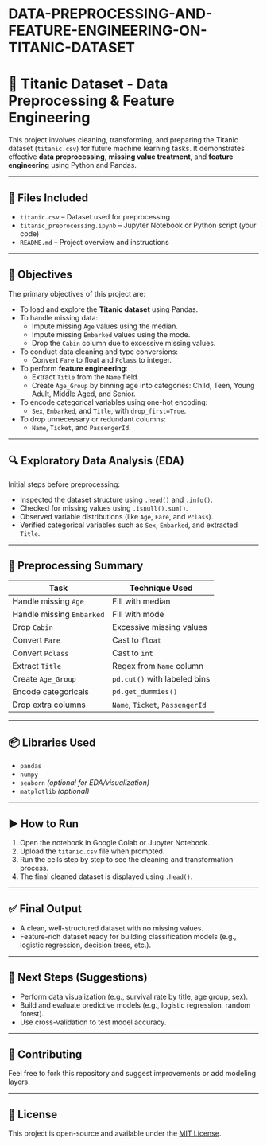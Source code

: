 # DATA-PREPROCESSING-AND-FEATURE-ENGINEERING-ON-TITANIC-DATASET
# 🚢 Titanic Dataset - Data Preprocessing & Feature Engineering

This project involves cleaning, transforming, and preparing the Titanic dataset (`titanic.csv`) for future machine learning tasks. It demonstrates effective **data preprocessing**, **missing value treatment**, and **feature engineering** using Python and Pandas.

---

## 📁 Files Included

- `titanic.csv` – Dataset used for preprocessing
- `titanic_preprocessing.ipynb` – Jupyter Notebook or Python script (your code)
- `README.md` – Project overview and instructions

---

## 🎯 Objectives

The primary objectives of this project are:

- To load and explore the **Titanic dataset** using Pandas.
- To handle missing data:
  - Impute missing `Age` values using the median.
  - Impute missing `Embarked` values using the mode.
  - Drop the `Cabin` column due to excessive missing values.
- To conduct data cleaning and type conversions:
  - Convert `Fare` to float and `Pclass` to integer.
- To perform **feature engineering**:
  - Extract `Title` from the `Name` field.
  - Create `Age_Group` by binning age into categories: Child, Teen, Young Adult, Middle Aged, and Senior.
- To encode categorical variables using one-hot encoding:
  - `Sex`, `Embarked`, and `Title`, with `drop_first=True`.
- To drop unnecessary or redundant columns:
  - `Name`, `Ticket`, and `PassengerId`.

---

## 🔍 Exploratory Data Analysis (EDA)

Initial steps before preprocessing:

- Inspected the dataset structure using `.head()` and `.info()`.
- Checked for missing values using `.isnull().sum()`.
- Observed variable distributions (like `Age`, `Fare`, and `Pclass`).
- Verified categorical variables such as `Sex`, `Embarked`, and extracted `Title`.

---

## 🧹 Preprocessing Summary

| Task                       | Technique Used                 |
|---------------------------|-------------------------------|
| Handle missing `Age`      | Fill with median              |
| Handle missing `Embarked` | Fill with mode                |
| Drop `Cabin`              | Excessive missing values      |
| Convert `Fare`            | Cast to `float`               |
| Convert `Pclass`          | Cast to `int`                 |
| Extract `Title`           | Regex from `Name` column      |
| Create `Age_Group`        | `pd.cut()` with labeled bins  |
| Encode categoricals       | `pd.get_dummies()`            |
| Drop extra columns        | `Name`, `Ticket`, `PassengerId`|

---

## 📦 Libraries Used

- `pandas`
- `numpy`
- `seaborn` *(optional for EDA/visualization)*
- `matplotlib` *(optional)*

---

## ▶️ How to Run

1. Open the notebook in Google Colab or Jupyter Notebook.
2. Upload the `titanic.csv` file when prompted.
3. Run the cells step by step to see the cleaning and transformation process.
4. The final cleaned dataset is displayed using `.head()`.

---

## ✅ Final Output

- A clean, well-structured dataset with no missing values.
- Feature-rich dataset ready for building classification models (e.g., logistic regression, decision trees, etc.).

---

## 📝 Next Steps (Suggestions)

- Perform data visualization (e.g., survival rate by title, age group, sex).
- Build and evaluate predictive models (e.g., logistic regression, random forest).
- Use cross-validation to test model accuracy.

---

## 🤝 Contributing

Feel free to fork this repository and suggest improvements or add modeling layers.

---

## 📃 License

This project is open-source and available under the [MIT License](LICENSE).
